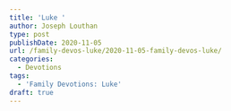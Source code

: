 ```yaml
---
title: 'Luke '
author: Joseph Louthan
type: post
publishDate: 2020-11-05
url: /family-devos-luke/2020-11-05-family-devos-luke/
categories:
  - Devotions
tags:
  - 'Family Devotions: Luke'
draft: true
---
```

